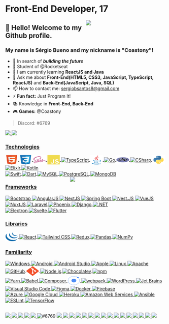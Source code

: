 # Front-End Developer, 17

<img align="right" width="250" src="https://user-images.githubusercontent.com/84647000/179434752-3244de03-8fa7-41e3-ad86-11ef7c4cf2f5.png"/>

## 👋 Hello! Welcome to my Github profile.
### My name is Sérgio Bueno and my nickname is "Coastony"!

- 🔭 In search of ***building the future***
- 💜 Student of @Rocketseat
- 🌱 I am currently learning **ReactJS and Java**
- 💬 Ask me about **Front-End(HTML5, CSS3, JavaScript, TypeScript, ReactJS)** and **Back-End(JavaScript, Java, SQL)**
- 📫 How to contact me: sergiobsantos8@gmail.com 
- ⚡ **Fun fact:** Just Program It!
- 📚 Knowledge in **Front-End, Back-End**
- 🎮 **Games:** @Coastony

> Discord: #6769

<div>
  <a href="https://github.com/Coastony">
  <img height="170em" src="https://github-readme-stats.vercel.app/api?username=Coastony&show_icons=true&theme=chartreuse-dark&include_all_comits=true&count_private=true"/>
<img height="170em" src="https://github-readme-stats.vercel.app/api/top-langs/?username=Coastony&layout=compact&langs_count=16&theme=chartreuse-dark"/> 
</div>

### Technologies
<div style="display: inline_block">
   <img align="center" title="HTML5" alt="HTML5" height="30" width="40" src="https://raw.githubusercontent.com/devicons/devicon/master/icons/html5/html5-original.svg"/>
   <img align="center" title="CSS3" alt="CSS3" height="30" width="40" src="https://raw.githubusercontent.com/devicons/devicon/master/icons/css3/css3-original.svg"/>
   <img align="center" title="Syntactically Awesome Style Sheets" alt="Sass" height="30" width="40" src="https://raw.githubusercontent.com/devicons/devicon/master/icons/sass/sass-original.svg"/>
   <img align="center" title="JavaScript" alt="JavaScript" height="30" width="40" src="https://raw.githubusercontent.com/devicons/devicon/master/icons/javascript/javascript-plain.svg"/>
   <img align="center" title="TypeScript" alt="TypeScript" height="30" width="40" src="https://cdn.jsdelivr.net/gh/devicons/devicon/icons/typescript/typescript-original.svg"/>
   <img align="center" title="Java" alt="Java" height="30" width="40" src="https://raw.githubusercontent.com/devicons/devicon/master/icons/java/java-original.svg"/>
   <img align="center" title="Go" alt="Go" height="30" width="40" src="https://cdn.jsdelivr.net/gh/devicons/devicon/icons/go/go-original-wordmark.svg"/>
   <img align="center" title="PHP" alt="PHP" height="30" width="40" src="https://raw.githubusercontent.com/devicons/devicon/master/icons/php/php-original.svg"/>
   <img align="center" title="CSharp" alt="CSharp" height="30" width="40" src="https://cdn.jsdelivr.net/gh/devicons/devicon/icons/csharp/csharp-original.svg"/>
   <img align="center" title="Python" alt="Python" height="30" width="40" src="https://raw.githubusercontent.com/devicons/devicon/master/icons/python/python-original.svg"/>
   <img align="center" title="Elixir" alt="Elixir" height="30" width="40" src="https://cdn.jsdelivr.net/gh/devicons/devicon/icons/elixir/elixir-original.svg"/>
   <img align="center" title="Kotlin" alt="Kotlin" height="30" width="40" src="https://cdn.jsdelivr.net/gh/devicons/devicon/icons/kotlin/kotlin-original.svg"/><br>
   <img align="center" title="Swift" alt="Swift" height="30" width="40" src="https://cdn.jsdelivr.net/gh/devicons/devicon/icons/swift/swift-original.svg"/>
   <img align="center" title="Dart" alt="Dart" height="30" width="40" src="https://cdn.jsdelivr.net/gh/devicons/devicon/icons/dart/dart-original.svg"/>
   <img align="center" title="MySQL" alt="MySQL" height="30" width="40" src="https://cdn.jsdelivr.net/gh/devicons/devicon/icons/mysql/mysql-original.svg"/>
   <img align="center" title="PostgreSQL" alt="PostgreSQL" height="30" width="40" src="https://cdn.jsdelivr.net/gh/devicons/devicon/icons/postgresql/postgresql-original.svg"/>  
   <img align="center" title="MongoDB" alt="MongoDB" height="30" width="40" src="https://cdn.jsdelivr.net/gh/devicons/devicon/icons/mongodb/mongodb-original.svg"/>
</div>

<img align="right" width="300" src="https://media.tenor.com/rzV4HD451jcAAAAd/thomas-shelby-annoyed.gif"/>
  
### Frameworks
<div style="display: inline_block">
   <img align="center" title="Bootstrap" alt="Bootstrap" height="30" width="40" src="https://cdn.jsdelivr.net/gh/devicons/devicon/icons/bootstrap/bootstrap-original.svg"/>
  <img align="center" title="AngularJS" alt="AngularJS" height="30" width="40" src="https://cdn.jsdelivr.net/gh/devicons/devicon/icons/angularjs/angularjs-original.svg"/>
   <img align="center" title="NextJS" alt="NextJS" height="30" width="40" src="https://cdn.jsdelivr.net/gh/devicons/devicon/icons/nextjs/nextjs-original-wordmark.svg"/>
   <img align="center" title="Spring Boot" alt="Spring Boot" height="30" width="40" src="https://cdn.jsdelivr.net/gh/devicons/devicon/icons/spring/spring-original.svg"/>
   <img align="center" title="NestJS" alt="Nest.JS" height="30" width="40" src="https://cdn.jsdelivr.net/gh/devicons/devicon/icons/nestjs/nestjs-plain.svg"/>
   <img align="center" title="VueJS" alt="VueJS" height="30" width="40" src="https://cdn.jsdelivr.net/gh/devicons/devicon/icons/vuejs/vuejs-original.svg"/>
   <img align="center" title="NuxtJS" alt="NuxtJS" height="30" width="40" src="https://cdn.jsdelivr.net/gh/devicons/devicon/icons/nuxtjs/nuxtjs-original.svg"/>
   <img align="center" title="Laravel" alt="Laravel" height="30" width="40" src="https://cdn.jsdelivr.net/gh/devicons/devicon/icons/laravel/laravel-plain.svg"/>
   <img align="center" title="Phoenix" alt="Phoenix" height="30" width="40" src="https://cdn.jsdelivr.net/gh/devicons/devicon/icons/phoenix/phoenix-original.svg"/>
   <img align="center" title="Django" alt="Django" height="30" width="40" src="https://cdn.jsdelivr.net/gh/devicons/devicon/icons/django/django-plain-wordmark.svg"/>
   <img align="center" title=".NET" alt=".NET" height="30" width="40" src="https://cdn.jsdelivr.net/gh/devicons/devicon/icons/dot-net/dot-net-original.svg"/><br>
   <img align="center" title="Electron" alt="Electron" height="30" width="40" src="https://cdn.jsdelivr.net/gh/devicons/devicon/icons/electron/electron-original.svg"/>
   <img align="center" title="Svelte" alt="Svelte" height="30" width="40" src="https://cdn.jsdelivr.net/gh/devicons/devicon/icons/svelte/svelte-original.svg"/>
   <img align="center" title="Flutter" alt="Flutter" height="30" width="40" src="https://cdn.jsdelivr.net/gh/devicons/devicon/icons/flutter/flutter-original.svg"/>
</div>

### Libraries
<div style="display: inline_block">
  <img align="center" title="jQuery" alt="jQuery" height="30" width="40" src="https://raw.githubusercontent.com/devicons/devicon/master/icons/jquery/jquery-original.svg"/>
  <img align="center" title="React" alt="React" height="30" width="40" src="https://cdn.jsdelivr.net/gh/devicons/devicon/icons/react/react-original.svg"/>
  <img align="center" title="Tailwind CSS" alt="Tailwind CSS" height="30" width="40" src="https://cdn.jsdelivr.net/gh/devicons/devicon/icons/tailwindcss/tailwindcss-plain.svg"/>
  <img align="center" title="Redux" alt="Redux" height="30" width="40" src="https://cdn.jsdelivr.net/gh/devicons/devicon/icons/redux/redux-original.svg"/>
  <img align="center" title="Pandas" alt="Pandas" height="30" width="40" src="https://cdn.jsdelivr.net/gh/devicons/devicon/icons/pandas/pandas-original-wordmark.svg"/>
  <img align="center" title="NumPy" alt="NumPy" height="30" width="40" src="https://cdn.jsdelivr.net/gh/devicons/devicon/icons/numpy/numpy-original.svg"/>
</div>
  
### Familiarity
<div style="display: inline_block">
  <img align="center" title="Windows" alt="Windows" height="30" width="40" src="https://cdn.jsdelivr.net/gh/devicons/devicon/icons/windows8/windows8-original.svg"/>
  <img align="center" title="Android" alt="Android" height="30" width="40"  src="https://cdn.jsdelivr.net/gh/devicons/devicon/icons/android/android-plain.svg" />
  <img align="center" title="Android Studio" alt="Android Studio" height="30" width="40" src="https://cdn.jsdelivr.net/gh/devicons/devicon/icons/androidstudio/androidstudio-original.svg"/>
  <img align="center" title="Apple" alt="Apple" height="30" width="40" src="https://cdn.jsdelivr.net/gh/devicons/devicon/icons/apple/apple-original.svg" />
  <img align="center" title="Linux" alt="Linux" height="30" width="40"  src="https://cdn.jsdelivr.net/gh/devicons/devicon/icons/linux/linux-original.svg" />
  <img align="center" title="Apache" alt="Apache" height="30" width="40" src="https://cdn.jsdelivr.net/gh/devicons/devicon/icons/apache/apache-original-wordmark.svg" />
  <img align="center" title="GitHub" alt="GitHub" height="30" width="40" src="https://cdn.jsdelivr.net/gh/devicons/devicon/icons/github/github-original.svg"/>
  <img align="center" title="Git" alt="Git" height="30" width="40" src="https://raw.githubusercontent.com/devicons/devicon/master/icons/git/git-original.svg"/>
  <img align="center" title="Node.js" alt="Node.js" height="30" width="40" src="https://cdn.jsdelivr.net/gh/devicons/devicon/icons/nodejs/nodejs-original.svg"/>
  <img align="center" title="Chocolatey" alt="Chocolatey" height="30" width="40" src="https://upload.wikimedia.org/wikipedia/commons/b/b0/Chocolatey_icon.png"/>
  <img align="center" title="npm" alt="npm" height="30" width="40" src="https://cdn.jsdelivr.net/gh/devicons/devicon/icons/npm/npm-original-wordmark.svg"/><br>
  <img align="center" title="Yarn" alt="Yarn" height="30" width="40" src="https://cdn.jsdelivr.net/gh/devicons/devicon/icons/yarn/yarn-original.svg"/>
  <img align="center" title="Babel" alt="Babel" height="30" width="40" src="https://cdn.jsdelivr.net/gh/devicons/devicon/icons/babel/babel-original.svg"/>
  <img align="center" title="Composer" alt="Composer" height="30" width="40" src="https://cdn.jsdelivr.net/gh/devicons/devicon/icons/composer/composer-original.svg"/>
  <img align="center" title="IONIC" alt="IONIC" height="30" width="40" src="https://raw.githubusercontent.com/devicons/devicon/master/icons/ionic/ionic-original.svg"/>
  <img align="center" title="webpack" alt="webpack" height="30" width="40" src="https://cdn.jsdelivr.net/gh/devicons/devicon/icons/webpack/webpack-original.svg"/>
  <img align="center" title="WordPress" alt="WordPress" height="30" width="40" src="https://cdn.jsdelivr.net/gh/devicons/devicon/icons/wordpress/wordpress-original.svg"/>
  <img align="center" title="JetBrains" alt="Jet Brains" height="30" width="40" src="https://cdn.jsdelivr.net/gh/devicons/devicon/icons/jetbrains/jetbrains-original.svg"/>  
  <img align="center" title="Visual Studio Code" alt="Visual Studio Code" height="30" width="40" src="https://cdn.jsdelivr.net/gh/devicons/devicon/icons/vscode/vscode-original.svg"/>
  <img align="center" title="Figma" alt="Figma" height="30" width="40" src="https://cdn.jsdelivr.net/gh/devicons/devicon/icons/figma/figma-original.svg"/>
  <img align="center" title="Docker" alt="Docker" height="30" width="40" src="https://cdn.jsdelivr.net/gh/devicons/devicon/icons/docker/docker-original-wordmark.svg"/>
  <img align="center" title="Firebase" alt="Firebase" height="30" width="40" src="https://cdn.jsdelivr.net/gh/devicons/devicon/icons/firebase/firebase-plain.svg"/><br>
  <img align="center" title="Azure" alt="Azure" height="30" width="40" src="https://cdn.jsdelivr.net/gh/devicons/devicon/icons/azure/azure-original.svg"/>
  <img align="center" title="Google Cloud" alt="Google Cloud" height="30" width="40" src="https://cdn.jsdelivr.net/gh/devicons/devicon/icons/googlecloud/googlecloud-original.svg"/>
  <img align="center" title="Heroku" alt="Heroku" height="30" width="40" src="https://cdn.jsdelivr.net/gh/devicons/devicon/icons/heroku/heroku-original.svg"/>
  <img align="center" title="Amazon Web Services" alt="Amazon Web Services" height="30" width="40" src="https://cdn.jsdelivr.net/gh/devicons/devicon/icons/amazonwebservices/amazonwebservices-original-wordmark.svg"/>
  <img align="center" title="Ansible" alt="Ansible" height="30" width="40" src="https://cdn.jsdelivr.net/gh/devicons/devicon/icons/ansible/ansible-original.svg"/>
  <img align="center" title="ESLint" alt="ESLint" height="30" width="40" src="https://cdn.jsdelivr.net/gh/devicons/devicon/icons/eslint/eslint-original.svg"/>
  <img align="center" title="TensorFlow" alt="TensorFlow" height="30" width="40" src="https://cdn.jsdelivr.net/gh/devicons/devicon/icons/tensorflow/tensorflow-original.svg"/>
</div>
  
##

<div style="display: inline_block">
  <a href="https://coastony.github.io/dev-Sergio-Bueno/" target="_blank"><img src="https://img.shields.io/badge/website-000000?style=for-the-badge&logo=About.me&logoColor=white"/>
  <a href="mailto:sergiobsantos8@gmail.com" target="_blank"><img src="https://img.shields.io/badge/Gmail-D14836?style=for-the-badge&logo=gmail&logoColor=white"/>
  <a href="https://www.linkedin.com/in/sergiobsantos" target="_blank"><img src="https://img.shields.io/badge/LinkedIn-0077B5?style=for-the-badge&logo=linkedin&logoColor=white"/>
  <a href="https://twitter.com/Coastony" target="_blank"><img src="https://img.shields.io/badge/Twitter-1DA1F2?style=for-the-badge&logo=twitter&logoColor=white"/>
  <a href="https://www.youtube.com/channel/UCmelZ5zyjK1SShVLKk1ap6w" target="_blank"><img src="https://img.shields.io/badge/YouTube-%23FF0000.svg?style=for-the-badge&logo=YouTube&logoColor=white"/>
  <a target="_blank"><img alt="#6769" src="https://img.shields.io/badge/Discord-7289DA?style=for-the-badge&logo=discord&logoColor=white"/>
  <a href="https://dev.to/coastony" target="_blank"><img src="https://img.shields.io/badge/dev.to-0A0A0A?style=for-the-badge&logo=devdotto&logoColor=white"/>
  <a href="https://medium.com/@sergiobsantos8" target="_blank"><img src="https://img.shields.io/badge/Medium-12100E?style=for-the-badge&logo=medium&logoColor=white"/>
  <img src="https://img.shields.io/badge/JavaScript-F7DF1E?style=for-the-badge&logo=javascript&logoColor=black"/>
  <img src="https://img.shields.io/badge/GIT-E44C30?style=for-the-badge&logo=git&logoColor=white"/>
  <img src="https://img.shields.io/badge/Canva-%2300C4CC.svg?&style=for-the-badge&logo=Canva&logoColor=white"/>
  <img src="https://img.shields.io/badge/Figma-F24E1E?style=for-the-badge&logo=figma&logoColor=white"/>
  <img src="https://img.shields.io/badge/Vercel-000000?style=for-the-badge&logo=vercel&logoColor=white"/>
  <img src="https://img.shields.io/badge/Visual_Studio_Code-0078D4?style=for-the-badge&logo=visual%20studio%20code&logoColor=white"/>
  <img src="https://img.shields.io/badge/IntelliJ_IDEA-000000.svg?style=for-the-badge&logo=intellij-idea&logoColor=white"/>
  <img src="https://img.shields.io/badge/PyCharm-000000.svg?&style=for-the-badge&logo=PyCharm&logoColor=white"/>
  <img src="https://img.shields.io/badge/GitHub-100000?style=for-the-badge&logo=github&logoColor=white"/>
  <a href="https://codepen.io/coastony" target="_blank"><img src="https://img.shields.io/badge/Codepen-000000?style=for-the-badge&logo=codepen&logoColor=white"/>
  <a href="https://www.codewars.com/users/Coastony" target="_blank"><img src="https://img.shields.io/badge/Codewars-B1361E?style=for-the-badge&logo=Codewars&logoColor=white"/>
  <a href="https://dribbble.com/Coastony" target="_blank"><img src="https://img.shields.io/badge/Dribbble-EA4C89?style=for-the-badge&logo=dribbble&logoColor=white"/> 
  <img src="https://img.shields.io/badge/MDN_Web_Docs-black?style=for-the-badge&logo=mdnwebdocs&logoColor=white"/>
  <img src="https://img.shields.io/badge/Udemy-EC5252?style=for-the-badge&logo=Udemy&logoColor=white"/>
</div>

##

<!--![Snake animation](https://github.com/Coastony/Coastony/blob/output/github-contribution-grid-snake.svg)-->
